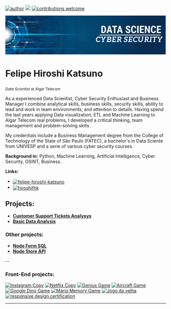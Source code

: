 [![author](https://img.shields.io/badge/author-HiroshiFHK-red.svg)](https://www.linkedin.com/in/felipe-hiroshi-katsuno/) [![](https://img.shields.io/badge/python-3.7+-blue.svg)](https://www.python.org/downloads/release/python-365/) [![contributions welcome](https://img.shields.io/badge/contributions-welcome-brightgreen.svg?style=flat)](https://github.com/HiroshiFHK/data_science/issues)

<p align="center">
  <img src="banner.png">
</p>

# Felipe Hiroshi Katsuno
<sub>*Data Scientist* at Algar Telecom</sub>

As a experienced Data Scientist, Cyber Security Enthusiast and Business Manager I combine analytical skills, business skills, security skills, ability to lead and work in team environments, and attention to details. Having spend the last years applying Data visualization, ETL and Machine Learning to Algar Telecom real problems, I developed a critical thinking, team management and problem-solving skills.

My credentials include a Business Management degree from the College of Technology of the State of São Paulo (FATEC), a bachelor's in Data Sciente from UNIVESP and a serie of various cyber security courses.

**Background in:** Python, Machine Learning, Artificial Intelligence, Cyber Security, OSINT, Business.

**Links:**
* <a href="https://linkedin.com/in/felipe-hiroshi-katsuno" target="blank"><img align="center" src="https://www.vectorlogo.zone/logos/linkedin/linkedin-icon.svg" alt="felipe-hiroshi-katsuno" height="25" width="25" /></a>
* <a href="https://instagram.com/hiroshifhk" target="blank"><img align="center" src="https://www.vectorlogo.zone/logos/instagram/instagram-icon.svg" alt="hiroshifhk" height="25" width="25" /></a>


## Projects:

* **[Customer Support Tickets Analysys](https://github.com/HiroshiFHK/Customer-Support-Tickets-Analysys)**
* **[Basic Data Analysis](https://github.com/HiroshiFK/portfolio/tree/main/Python%20e%20Data%20Science/Desafios%20Digital%20Innovation%20One)**


### Other projects:

* **[Node Form SQL](https://github.com/HiroshiFK/portfolio/tree/main/Nodejs/node-form-sql)**
* **[Node Store API](https://github.com/HiroshiFK/portfolio/tree/main/Nodejs/node-store-api)**



--



### Front-End projects:
<p>
	<a href="https://github.com/HiroshiFK/portifolio/tree/main/HTML%20e%20CSS/Desafios%20Digital%20innovation%20One/Recriando%20a%20p%C3%A1gina%20inicial%20do%20Instagram" target="_blank"> <img src="https://user-images.githubusercontent.com/75752123/115879459-100b0b00-a420-11eb-92a7-9e37a6d8ca2b.jpg" alt="Instagram Copy" width="160" height="80"/></a>
	<a href="https://github.com/HiroshiFK/portifolio/tree/main/HTML%20e%20CSS/Desafios%20Digital%20innovation%20One/Recriando%20a%20interface%20do%20Netflix" target="_blank"> <img src="https://user-images.githubusercontent.com/75752123/115881384-100c0a80-a422-11eb-8573-caaae50b3962.jpg" alt="Netflix Copy" width="160" height="80"/></a>
	<a href="https://github.com/HiroshiFK/portifolio/tree/main/HTML%20CSS%20e%20JS/Desafios%20Digital%20innovation%20One/Jogo%20de%20mem%C3%B3ria%20estilo%20Genius" target="_blank"> <img src="https://user-images.githubusercontent.com/75752123/115877378-c02b4480-a41d-11eb-8e64-ec9a34f246b5.jpg" alt="Genius Game" width="160" height="80"/></a>
	<a href="https://github.com/HiroshiFK/portifolio/tree/main/HTML%20CSS%20e%20JS/Desafios%20Digital%20innovation%20One/Jogo%20de%20Naves" target="_blank"> <img src="https://user-images.githubusercontent.com/75752123/115877898-52cbe380-a41e-11eb-8fb8-3b7412dc44a6.jpg" alt="Aircraft Game"
width="160" height="80"/></a>
	<a href="https://github.com/HiroshiFK/portifolio/tree/main/HTML%20CSS%20e%20JS/Desafios%20Digital%20innovation%20One/Jogo%20do%20dinossauro" target="_blank"> <img src="https://user-images.githubusercontent.com/75752123/117145110-2488c500-ad89-11eb-8dea-a997f6b37556.jpg" alt="Google Dino Game" width="160" height="80"/></a>
	<a href="https://github.com/HiroshiFK/portifolio/tree/main/HTML%20CSS%20e%20JS/Desafios%20Digital%20innovation%20One/Jogo%20da%20mem%C3%B3ria" target="_blank"> <img src="https://user-images.githubusercontent.com/75752123/117145664-c4465300-ad89-11eb-995d-a6c6bf27193a.jpg" alt="Mário Memory Game" width="160" height="80"/></a>
	<a href="https://github.com/HiroshiFK/portifolio/tree/main/HTML%20CSS%20e%20JS/Desafios%20Digital%20innovation%20One/Jogo%20da%20velha" target="_blank"> <img src="https://user-images.githubusercontent.com/75752123/117442934-c9cca600-af0d-11eb-8c7e-614def58b047.jpg" alt="Jogo da velha" width="70" height"70"/></a>
	<a href="https://github.com/HiroshiFK/portfolio/tree/main/HTML%20e%20CSS/Responsive%20Web%20Design%20Certification" target="_blank"> <img src="https://user-images.githubusercontent.com/75752123/117860830-1fcf7f80-b267-11eb-82f4-89bdd5522678.jpg" alt="responsive design certification" width="110" height="110"/> </a>
</p>

---
